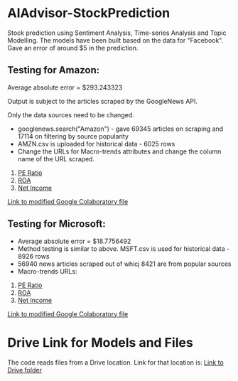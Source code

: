 # AIAdvisor-StockPrediction
Stock prediction using Sentiment Analysis, Time-series Analysis and Topic Modelling.
The models have been built based on the data for "Facebook".
Gave an error of around $5 in the prediction.

## Testing for Amazon:

Average absolute error = $293.243323

Output is subject to the articles scraped by the GoogleNews API.

Only the data sources need to be changed.

* googlenews.search("Amazon") - gave 69345 articles on scraping and 17114 on filtering by source popularity
* AMZN.csv is uploaded for historical data - 6025 rows
* Change the URLs for Macro-trends attributes and change the column name of the URL scraped.
1) [PE Ratio](https://www.macrotrends.net/stocks/charts/AMZN/amazon/pe-ratio)
2) [ROA](https://www.macrotrends.net/stocks/charts/AMZN/amazon/roa)
3) [Net Income](https://www.macrotrends.net/stocks/charts/AMZN/amazon/net-income)

[Link to modified Google Colaboratory file](https://colab.research.google.com/drive/1LgLD2Zg8twNlxcHJITipKrGyRk57WA7P?usp=sharing)

## Testing for Microsoft:

* Average absolute error = $18.7756492
* Method testing is similar to above. MSFT.csv is used for historical data - 8926 rows
* 56940 news articles scraped out of whicj 8421 are from popular sources
* Macro-trends URLs:
1) [PE Ratio](https://www.macrotrends.net/stocks/charts/MSFT/microsoft/pe-ratio)
2) [ROA](https://www.macrotrends.net/stocks/charts/MSFT/microsoft/roa)
3) [Net Income](https://www.macrotrends.net/stocks/charts/MSFT/microsoft/net-income)

[Link to modified Google Colaboratory file](https://colab.research.google.com/drive/1ERufMLmkJc5DEVfeJ6R5VDNAQts3zv7W?usp=sharing)

# Drive Link for Models and Files 
The code reads files from a Drive location. Link for that location is:
[Link to Drive folder](https://drive.google.com/drive/folders/1-93t2iua9ay94NTHCCQPVo2Xe-WG3W_B?usp=sharing)
